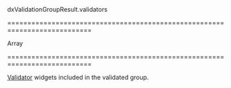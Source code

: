 <!--id-->dxValidationGroupResult.validators<!--/id-->
===========================================================================
<!--type-->Array<Object><!--/type-->
===========================================================================

<!--shortDescription-->
[Validator](/Documentation/ApiReference/UI_Widgets/dxValidator/) widgets included in the validated group.
<!--/shortDescription-->

<!--fullDescription-->

<!--/fullDescription-->